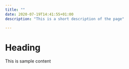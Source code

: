```yaml
---
title: ""
date: 2020-07-19T14:41:55+01:00
description: "This is a short description of the page"

---
```


# Heading
This is sample content
